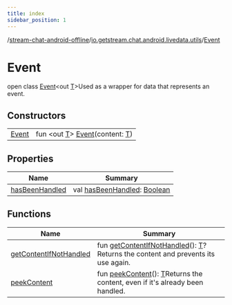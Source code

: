 ```yaml
---
title: index
sidebar_position: 1
---
```

/[stream-chat-android-offline](../../index.md)/[io.getstream.chat.android.livedata.utils](../index.md)/[Event](index.md)  
  
  
  
# Event  
open class [Event](index.md)&lt;out [T](index.md)&gt;Used as a wrapper for data that represents an event.  
  
## Constructors  
  
| | |
|---|---|
| <a name="io.getstream.chat.android.livedata.utils/Event/Event/#TypeParam(bounds=[kotlin.Any?])/PointingToDeclaration/"></a>[Event](Event.md)| <a name="io.getstream.chat.android.livedata.utils/Event/Event/#TypeParam(bounds=[kotlin.Any?])/PointingToDeclaration/"></a>fun &lt;out [T](index.md)&gt; [Event](Event.md)(content: [T](index.md))|
  
  
## Properties  
  
|  Name |  Summary | 
|---|---|
| <a name="io.getstream.chat.android.livedata.utils/Event/hasBeenHandled/#/PointingToDeclaration/"></a>[hasBeenHandled](hasBeenHandled.md)| <a name="io.getstream.chat.android.livedata.utils/Event/hasBeenHandled/#/PointingToDeclaration/"></a>val [hasBeenHandled](hasBeenHandled.md): [Boolean](https://kotlinlang.org/api/latest/jvm/stdlib/kotlin/-boolean/index.html)|
  
  
## Functions  
  
|  Name |  Summary | 
|---|---|
| <a name="io.getstream.chat.android.livedata.utils/Event/getContentIfNotHandled/#/PointingToDeclaration/"></a>[getContentIfNotHandled](getContentIfNotHandled.md)| <a name="io.getstream.chat.android.livedata.utils/Event/getContentIfNotHandled/#/PointingToDeclaration/"></a>fun [getContentIfNotHandled](getContentIfNotHandled.md)(): [T](index.md)?Returns the content and prevents its use again.|
| <a name="io.getstream.chat.android.livedata.utils/Event/peekContent/#/PointingToDeclaration/"></a>[peekContent](peekContent.md)| <a name="io.getstream.chat.android.livedata.utils/Event/peekContent/#/PointingToDeclaration/"></a>fun [peekContent](peekContent.md)(): [T](index.md)Returns the content, even if it's already been handled.|

